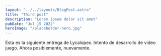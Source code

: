 ```yaml
---
layout: "../../layouts/BlogPost.astro"
title: "Third post"
description: "Lorem ipsum dolor sit amet"
pubDate: "Jul 15 2022"
heroImage: "/placeholder-hero.jpg"
---
```


Esta es la siguiente entrega de Lycalopex. Intento de desarrollo de video juego. Ahora posiblemente, nuevamente.